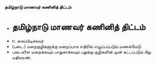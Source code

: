 **தமிழ்நாடு மாணவர் கணினித் திட்டம்**
- # தமிழ்நாடு மாணவர் கணினித் திட்டம்
- n. கைப்பிடிச்சுவர்
- (படை.) மறைகுழிகளுக்கு மறைப்பாக எதிரில் எழுப்பப்படும் மணல்மேடு
- படைகளை மறைக்கவும் பாதுகாக்கவும் பதுங்கு குழிகளின் முன் கட்டப்படும் சிறு மதிலரண்.

